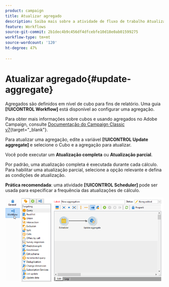 ```yaml
---
product: campaign
title: Atualizar agregado
description: Saiba mais sobre a atividade de fluxo de trabalho Atualizar agregado
feature: Workflows
source-git-commit: 2b1dec4b9c456df4dfcebfe10d18e0ab01599275
workflow-type: tm+mt
source-wordcount: '120'
ht-degree: 47%

---
```


# Atualizar agregado{#update-aggregate}

Agregados são definidos em nível de cubo para fins de relatório. Uma guia **[!UICONTROL Workflow]** está disponível ao configurar uma agregação.

Para obter mais informações sobre cubos e usando agregados no Adobe Campaign, consulte [Documentação do Campaign Classic v7](https://experienceleague.adobe.com/docs/campaign-classic/using/reporting/designing-reports-with-cubes/about-cubes.html){target=&quot;_blank&quot;}.


Para atualizar uma agregação, edite a variável **[!UICONTROL Update aggregate]** e selecione o Cubo e a agregação para atualizar.

Você pode executar um **Atualização completa** ou **Atualização parcial**.

Por padrão, uma atualização completa é executada durante cada cálculo. Para habilitar uma atualização parcial, selecione a opção relevante e defina as condições de atualização.

**Prática recomendada**: uma atividade **[!UICONTROL Scheduler]** pode ser usada para especificar a frequência das atualizações de cálculo.

![](assets/scheduler-and-cube-aggregate.png)
